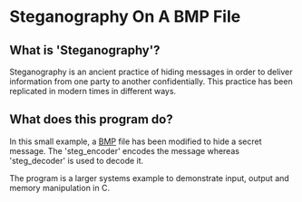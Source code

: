# Steganography On A BMP File

## What is 'Steganography'?
Steganography is an ancient practice of hiding messages in order to deliver information from one party to another confidentially. This practice has been replicated in modern times in different ways. 

## What does this program do?
In this small example, a [BMP](https://en.wikipedia.org/wiki/BMP_file_format) file has been modified to hide a secret message. The 'steg_encoder' encodes the message whereas 'steg_decoder' is used to decode it.

The program is a larger systems example to demonstrate input, output and memory manipulation in C. 
